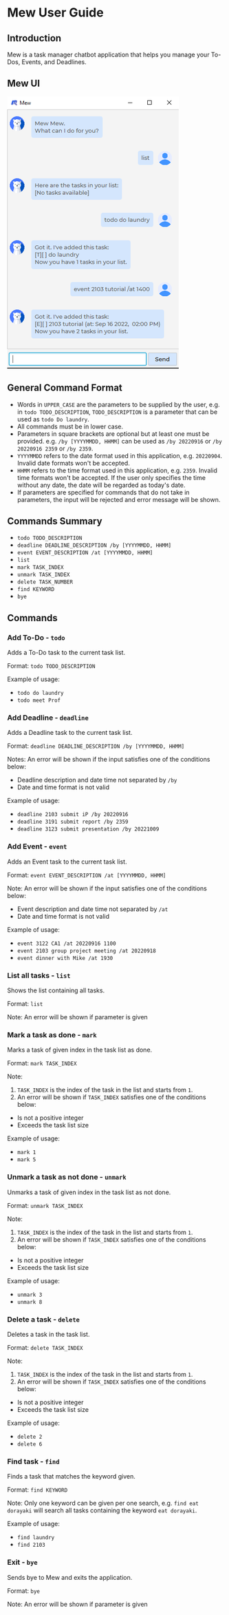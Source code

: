 # Mew User Guide

## Introduction
Mew is a task manager chatbot application that helps you manage your To-Dos, Events, and Deadlines.

## Mew UI
![img.png](img.png)

## General Command Format
- Words in `UPPER_CASE` are the parameters to be supplied by the user, e.g. in `todo TODO_DESCRIPTION`, `TODO_DESCRIPTION` is a parameter that can be used as `todo Do laundry`.
- All commands must be in lower case.
- Parameters in square brackets are optional but at least one must be provided. e.g. `/by [YYYYMMDD, HHMM]` can be used as `/by 20220916` or `/by 20220916 2359` or `/by 2359`.
- `YYYYMMDD` refers to the date format used in this application, e.g. `20220904`. Invalid date formats won't be accepted.
- `HHMM` refers to the time format used in this application, e.g. `2359`. Invalid time formats won't be accepted. If the user only specifies the time without any date, the date will be regarded as today's date.
- If parameters are specified for commands that do not take in parameters, the input will be rejected and error message will be shown.

## Commands Summary
- `todo TODO_DESCRIPTION`
- `deadline DEADLINE_DESCRIPTION /by [YYYYMMDD, HHMM]`
- `event EVENT_DESCRIPTION /at [YYYYMMDD, HHMM]`
- `list`
- `mark TASK_INDEX`
- `unmark TASK_INDEX`
- `delete TASK_NUMBER`
- `find KEYWORD`
- `bye`

## Commands

### Add To-Do - `todo`

Adds a To-Do task to the current task list.

Format: `todo TODO_DESCRIPTION`

Example of usage: 

- `todo do laundry`
- `todo meet Prof`

### Add Deadline - `deadline`

Adds a Deadline task to the current task list.

Format: `deadline DEADLINE_DESCRIPTION /by [YYYYMMDD, HHMM]`

Notes:
An error will be shown if the input satisfies one of the conditions below:
- Deadline description and date time not separated by `/by`
- Date and time format is not valid


Example of usage:
- `deadline 2103 submit iP /by 20220916`
- `deadline 3191 submit report /by 2359`
- `deadline 3123 submit presentation /by 20221009`

### Add Event - `event`

Adds an Event task to the current task list.

Format: `event EVENT_DESCRIPTION /at [YYYYMMDD, HHMM]`

Note:
An error will be shown if the input satisfies one of the conditions below:
- Event description and date time not separated by `/at`
- Date and time format is not valid


Example of usage:
- `event 3122 CA1 /at 20220916 1100`
- `event 2103 group project meeting /at 20220918`
- `event dinner with Mike /at 1930`

### List all tasks - `list`

Shows the list containing all tasks.

Format: `list`

Note:
An error will be shown if parameter is given

### Mark a task as done - `mark`

Marks a task of given index in the task list as done.

Format: `mark TASK_INDEX`

Note:
1. `TASK_INDEX` is the index of the task in the list and starts from `1`.
1. An error will be shown if `TASK_INDEX` satisfies one of the conditions below:
- Is not a positive integer
- Exceeds the task list size

Example of usage:
- `mark 1`
- `mark 5`

###  Unmark a task as not done - `unmark`

Unmarks a task of given index in the task list as not done.

Format: `unmark TASK_INDEX`

Note:
1. `TASK_INDEX` is the index of the task in the list and starts from `1`.
1. An error will be shown if `TASK_INDEX` satisfies one of the conditions below:
- Is not a positive integer
- Exceeds the task list size

Example of usage:
- `unmark 3`
- `unmark 8`

### Delete a task - `delete`

Deletes a task in the task list.

Format: `delete TASK_INDEX`

Note:
1. `TASK_INDEX` is the index of the task in the list and starts from `1`.
1. An error will be shown if `TASK_INDEX` satisfies one of the conditions below:
- Is not a positive integer
- Exceeds the task list size

Example of usage:
- `delete 2`
- `delete 6`

### Find task - `find`

Finds a task that matches the keyword given.

Format: `find KEYWORD`

Note:
Only one keyword can be given per one search, e.g. `find eat dorayaki` will search all tasks containing the keyword `eat dorayaki`.

Example of usage:
- `find laundry`
- `find 2103`

### Exit - `bye`

Sends bye to Mew and exits the application.

Format: `bye`

Note:
An error will be shown if parameter is given
